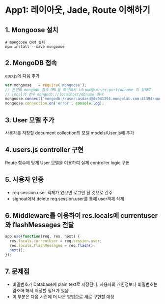 # App1: 레이아웃, Jade, Route 이해하기

## 1. Mongoose 설치
```
# mongoose ORM 설치
npm install --save mongoose
```

## 2. MongoDB 접속
app.js에 다음 추가
```js
var mongoose   = require('mongoose');
// 본인의 mongodb 접속 URL을 확인해서 id:pwd@server:port/dbname 의 형태로
// local의 경우 mongodb://localhost/dbname 형태
mongoose.connect('mongodb://user:asdasd@ds041394.mongolab.com:41394/nodewp');
mongoose.connection.on('error', console.log);
```

## 3. User 모델 추가
사용자를 저장할 document collection의 모델 models/User.js에 추가

## 4. users.js controller 구현
Route 함수에 맞게 User 모델을 이용하여 실제 controller logic 구현

## 5. 사용자 인증
- req.session.user 객체가 있으면 로그인 된 것으로 간주
- signout에서 delete req.session.user를 통해 user객체 삭제

## 6. Middleware를 이용하여 res.locals에 currentuser와 flashMessages 전달
```js
app.use(function(req, res, next) {
  res.locals.currentUser = req.session.user;
  res.locals.flashMessages = req.flash();
  next();
});
```

## 7. 문제점
- 비밀번호가 Database에 plain text로 저장된다. 사용자의 개인정보나 비밀번호는 암호화 해서 저장할 필요가 있음
- 이 부분은 다음 시간에 더 나은 방법으로 새로 구현할 예정
